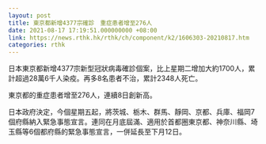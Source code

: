 ```yaml
---
layout: post
title: 東京都新增4377宗確診　重症患者增至276人
date: 2021-08-17 17:19:51.000000000 +08:00
link: https://news.rthk.hk/rthk/ch/component/k2/1606303-20210817.htm
categories: rthk
---
```


日本東京都新增4377宗新型冠狀病毒確診個案，比上星期二增加大約1700人，累計超過28萬6千人染疫。再多8名患者不治，累計2348人死亡。

東京都的重症患者增至276人，連續8日創新高。

日本政府決定，今個星期五起，將茨城、栃木、群馬、靜岡、京都、兵庫、福岡7個府縣納入緊急事態宣言。連同在月底屆滿、適用於首都圈東京都、神奈川縣、埼玉縣等6個都府縣的緊急事態宣言，一併延長至下月12日。
